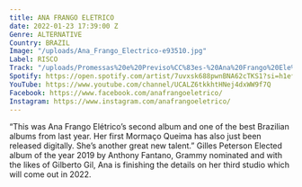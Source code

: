 ```yaml
---
title: ANA FRANGO ELETRICO
date: 2022-01-23 17:39:00 Z
Genre: ALTERNATIVE
Country: BRAZIL
Image: "/uploads/Ana_Frango_Electrico-e93510.jpg"
Label: RISCO
Track: "/uploads/Promessas%20e%20Previso%CC%83es-%20Ana%20Frango%20Ele%CC%81trico.mp3"
Spotify: https://open.spotify.com/artist/7uvxsk688pwnBNA62cTKS1?si=h1eflbS9R66ZsrUU84FAWA
YouTube: https://www.youtube.com/channel/UCALZ6tkkhtHNej4dxWW9f7Q
Facebook: https://www.facebook.com/anafrangoeletrico/
Instagram: https://www.instagram.com/anafrangoeletrico/
---
```


“This was Ana Frango Elétrico’s second album and one of the best Brazilian albums from last year. Her first Mormaço Queima has also just been released digitally. She’s another great new talent.” Gilles Peterson Elected album of the year 2019 by Anthony Fantano, Grammy nominated and with the likes of Gilberto Gil, Ana is finishing the details on her third studio which will come out in 2022.